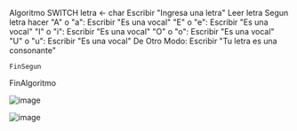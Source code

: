 Algoritmo SWITCH
	letra <- char
	Escribir "Ingresa una letra"
	Leer letra
	Segun letra hacer
		"A" o "a":
			Escribir "Es una vocal"
		"E" o "e":
			Escribir "Es una vocal"
		"I" o "i":
			Escribir "Es una vocal"
		"O" o "o":
			Escribir "Es una vocal"
		"U" o "u":
			Escribir "Es una vocal"
		De Otro Modo:
			Escribir "Tu letra es una consonante"
		
		
	FinSegun
	
	
FinAlgoritmo


![image](https://user-images.githubusercontent.com/61428623/196006589-ed041b22-4669-411c-9e34-6fc9b4f1118a.png)

![image](https://user-images.githubusercontent.com/61428623/196006600-0bf1bf43-da3f-47d9-84ec-503e3797837e.png)
